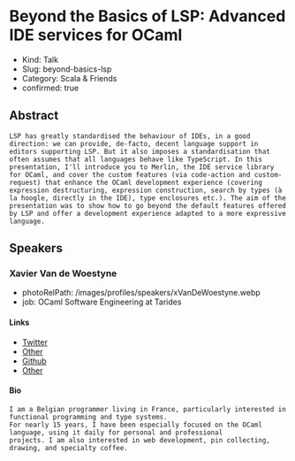 # Beyond the Basics of LSP: Advanced IDE services for OCaml

- Kind: Talk
- Slug: beyond-basics-lsp
- Category: Scala & Friends
- confirmed: true

## Abstract

```
LSP has greatly standardised the behaviour of IDEs, in a good direction: we can provide, de-facto, decent language support in editors supporting LSP. But it also imposes a standardisation that often assumes that all languages behave like TypeScript. In this presentation, I'll introduce you to Merlin, the IDE service library for OCaml, and cover the custom features (via code-action and custom-request) that enhance the OCaml development experience (covering expression destructuring, expression construction, search by types (à la hoogle, directly in the IDE), type enclosures etc.). The aim of the presentation was to show how to go beyond the default features offered by LSP and offer a development experience adapted to a more expressive language.
```

## Speakers

### Xavier Van de Woestyne

- photoRelPath: /images/profiles/speakers/xVanDeWoestyne.webp
- job: OCaml Software Engineering at Tarides

#### Links

- [Twitter](https://twitter.com/vdwxv)
- [Other](https://xvw.lol/)
- [Github](https://github.com/xvw)
- [Other](https://merveilles.town/@xvw)

#### Bio

```
I am a Belgian programmer living in France, particularly interested in functional programming and type systems.
For nearly 15 years, I have been especially focused on the OCaml language, using it daily for personal and professional 
projects. I am also interested in web development, pin collecting, drawing, and specialty coffee.
```
